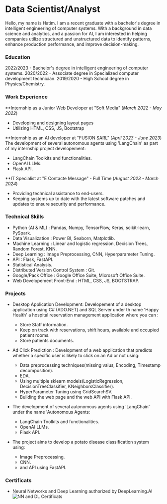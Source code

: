 # Data Scientist/Analyst

Hello, my name is Hatim. I am a recent graduate with a bachelor's degree in intelligent engineering of computer systems. With a background in data science and analytics, and a passion for AI, I am interested in helping companies utilize structured and unstructured data to identify patterns, enhance production performance, and improve decision-making.

### Education

2022/2023 - Bachelor's degree in intelligent engineering of computer systems.
2020/2022 - Associate degree in Specialized computer development technician.
2019/2020 - High School degree in Physics/Chemistry.

### Work Experience

**Internship as a Junior Web Developer at "Soft Media" (_March 2022 - May 2022_)
- Developing and designing layout pages
- Utilizing HTML, CSS, JS, Bootstrap

**Internship as an AI developer at "FUSION SARL" (_April 2023 - June 2023_)
The development of several autonomous agents using 'LangChain' as part of my internship project developement:
  - LangChain Toolkits and functionalities.
  - OpenAI LLMs.
  - Flask API.

**IT Specialist at "E Contacte Message" - Full Time (_August 2023 - March 2024_)
- Providing technical assistance to end-users.
- Keeping systems up to date with the latest software patches and updates to ensure security and performance.

### Technical Skills
- Python (AI & ML) : Pandas, Numpy, TensorFlow, Keras, scikit-learn, PySpark.
- Data Visualization : Power BI, Seaborn, Matplotlib.
- Machine Learning : Linear and logistic regression, Decision Trees, Random Forest, KNN.
- Deep Learning : Image Preprocessing, CNN, Hyperparameter Tuning.
- API : Flask, FastAPI.
- Statistical Analysis.
- Distributed Version Control System : Git.
- Google/Pack Office : Google Office Suite, Microsoft Office Suite.
- Web Developement Front-End : HTML, CSS, JS, BOOTSTRAP.

### Projects
- Desktop Application Development: Developement of a desktop application using C# (ADO.NET) and SQL Server under th name 'Happy Health' a hospital reservation management application where you can :
    - Store Staff information.
    - Keep on track with reservations, shift hours, available and occupied patient rooms.
    - Store patients documents.
    
- Ad Click Prediction : Development of a web application that predicts whether a specific user is likely to click on an Ad or not using:
    - Data preprocessing techniques(missing valus, Encoding, Timestamp decomposition).
    - EDA.
    - Using multiple sklearn models(LogisticRegression, DecisionTreeClassifier, KNeighborsClassifier).
    - HyperParameter Tuning using GridSearchSV.
    - Building the web page and the web API with Flask API.

- The development of several autonomous agents using 'LangChain' under the name 'Autonomous Agents:
  - LangChain Toolkits and functionalities.
  - OpenAI LLMs.
  - Flask API.

- The project aims to develop a potato disease classification system using:
  - Image Preprocessing.
  - CNN.
  - and API using FastAPI.

### Certificats
- Neural Networks and Deep Learning authorized by DeepLearning.AI
![NN and DL Certificats](/berghazhatim.github.io/assets/img/Certificat1.png)

